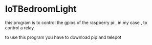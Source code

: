 # IoTBedroomLight
this program is to control the gpios of the raspberry pi , in my case , to control a relay

to use this program you have to download pip and telepot